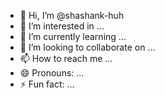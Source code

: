 - 👋 Hi, I’m @shashank-huh
- 👀 I’m interested in ...
- 🌱 I’m currently learning ...
- 💞️ I’m looking to collaborate on ...
- 📫 How to reach me ...
- 😄 Pronouns: ...
- ⚡ Fun fact: ...

<!---
shashank-huh/shashank-huh is a ✨ special ✨ repository because its `README.md` (this file) appears on your GitHub profile.
You can click the Preview link to take a look at your changes.
--->
